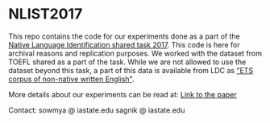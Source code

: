 # NLIST2017

This repo contains the code for our experiments done as a part of the [Native Language Identification shared task 2017](https://sites.google.com/site/nlisharedtask/home). This code is here for archival reasons and replication purposes. We worked with the dataset from TOEFL shared as a part of the task. While we are not allowed to use the dataset beyond this task, a part of this data is available from LDC as ["ETS corpus of non-native written English"](https://catalog.ldc.upenn.edu/LDC2014T06).

More details about our experiments can be read at: [Link to the paper]()

Contact: 
sowmya @ iastate.edu
sagnik @ iastate.edu
